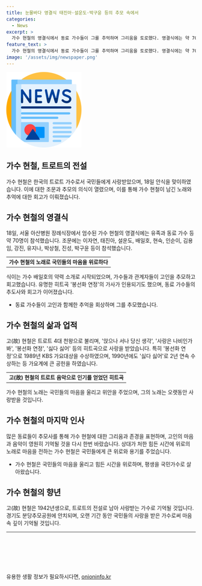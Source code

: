 ```yaml
---
title: 눈물바다 영결식 태진아·설운도·박구윤 등의 추모 속에서
categories:
  - News
excerpt: >
  가수 현철의 영결식에서 동료 가수들이 그를 추억하며 그리움을 토로했다. 영결식에는 약 70명의 가족과 동료들이 참석했으며, 추도사를 통해 현철의 가요계에 남긴 뚜렷한 행적과 애틋한 기억이 전해졌다. 현철은 트로트 4대 천왕으로 불리우며 1980년대부터 1990년대까지 히트곡을 통해 국민의 사랑을 받았다. 82세의 나이로 별세한 그는 고(故) 현철은 대한민국연예예술상 특별공로상, 옥관문화훈장을 받았으며 경기도 분당추모공원 휴에 안치될 예정이다. -끝-
feature_text: >
  가수 현철의 영결식에서 동료 가수들이 그를 추억하며 그리움을 토로했다. 영결식에는 약 70명의 가족과 동료들이 참석했으며, 추도사를 통해 현철의 가요계에 남긴 뚜렷한 행적과 애틋한 기억이 전해졌다. 현철은 트로트 4대 천왕으로 불리우며 1980년대부터 1990년대까지 히트곡을 통해 국민의 사랑을 받았다. 82세의 나이로 별세한 그는 고(故) 현철은 대한민국연예예술상 특별공로상, 옥관문화훈장을 받았으며 경기도 분당추모공원 휴에 안치될 예정이다. -끝-
image: '/assets/img/newspaper.png'
---
```


<p><img src="/assets/img/newspaper.png" alt="kimp 속보" /></p>

<h2>가수 현철, 트로트의 전설</h2>

<p data-ke-size="size16">가수 현철은 한국의 트로트 가수로서 국민들에게 사랑받았으며, 18일 안식을 맞이하였습니다. 이에 대한 조문과 추모의 의식이 열렸으며, 이를 통해 가수 현철이 남긴 노래와 추억에 대한 회고가 이뤄졌습니다.</p>

<h2 data-ke-size="size26">가수 현철의 영결식</h2>

<p data-ke-size="size16">18일, 서울 아산병원 장례식장에서 엄수된 가수 현철의 영결식에는 유족과 동료 가수 등 약 70명이 참석했습니다. 조문에는 이자연, 태진아, 설운도, 배일호, 현숙, 인순이, 김용임, 강진, 유지나, 박상철, 진성, 박구윤 등이 참석했습니다.</p>

<table>
  <tr>
    <td style="text-align: center; height: 17px;"><b>가수 현철의 노래로 국민들의 마음을 위로하다</b></td>
  </tr>
</table>

<p data-ke-size="size16">식이는 가수 배일호의 약력 소개로 시작되었으며, 가수들과 관계자들이 고인을 추모하고 회고했습니다. 유명한 히트곡 '봉선화 연정'의 가사가 인용되기도 했으며, 동료 가수들의 추도사와 회고가 이어졌습니다.</p>

<ul>
  <li>동료 가수들이 고인과 함께한 추억을 회상하며 그를 추모했습니다.</li>
</ul>

<h2 data-ke-size="size26">가수 현철의 삶과 업적</h2>

<p data-ke-size="size16">고(故) 현철은 트로트 4대 천왕으로 불리며, '앉으나 서나 당신 생각', '사랑은 나비인가봐', '봉선화 연정', '싫다 싫어' 등의 히트곡으로 사랑을 받았습니다. 특히 '봉선화 연정'으로 1989년 KBS 가요대상을 수상하였으며, 1990년에도 '싫다 싫어'로 2년 연속 수상하는 등 가요계에 큰 공헌을 하였습니다.</p>

<table>
  <tr>
    <td style="text-align: center; height: 17px;"><b>고(故) 현철의 트로트 음악으로 인기를 얻었던 히트곡</b></td>
  </tr>
</table>

<p data-ke-size="size16">가수 현철의 노래는 국민들의 마음을 울리고 위안을 주었으며, 그의 노래는 오랫동안 사랑받을 것입니다.</p>

<h2 data-ke-size="size26">가수 현철의 마지막 인사</h2>

<p data-ke-size="size16">많은 동료들이 추모사를 통해 가수 현철에 대한 그리움과 존경을 표현하며, 고인의 마음과 음악이 영원히 기억될 것을 다시 한번 바랐습니다. 상대가 처한 힘든 시간에 위로의 노래로 마음을 전하는 가수 현철은 국민들에게 큰 위로와 용기를 주었습니다.</p>

<ul>
  <li>가수 현철은 국민들의 마음을 울리고 힘든 시간을 위로하며, 평생을 국민가수로 살아왔습니다.</li>
</ul>

<h2 data-ke-size="size26">가수 현철의 향년</h2>

<p data-ke-size="size16">고(故) 현철은 1942년생으로, 트로트의 전설로 남아 사랑받는 가수로 기억될 것입니다. 경기도 분당추모공원에 안치되며, 오랜 기간 동안 국민들의 사랑을 받은 가수로써 마음 속 깊이 기억될 것입니다.</p>

<hr>

<p data-ke-size="size16">&nbsp;</p>

<p data-ke-size="size16">&nbsp;</p>

<p data-ke-size="size16">&nbsp;</p>
유용한 생활 정보가 필요하시다면, <a href="https://onioninfo.kr" rel="dofollow">onioninfo.kr</a>


